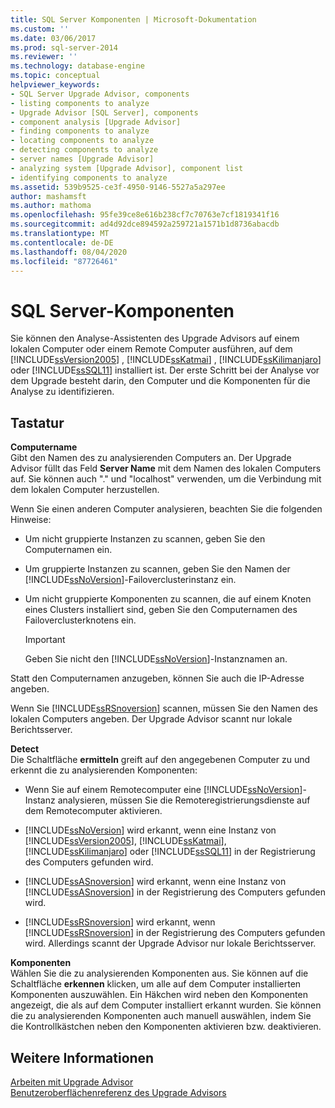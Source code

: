 ```yaml
---
title: SQL Server Komponenten | Microsoft-Dokumentation
ms.custom: ''
ms.date: 03/06/2017
ms.prod: sql-server-2014
ms.reviewer: ''
ms.technology: database-engine
ms.topic: conceptual
helpviewer_keywords:
- SQL Server Upgrade Advisor, components
- listing components to analyze
- Upgrade Advisor [SQL Server], components
- component analysis [Upgrade Advisor]
- finding components to analyze
- locating components to analyze
- detecting components to analyze
- server names [Upgrade Advisor]
- analyzing system [Upgrade Advisor], component list
- identifying components to analyze
ms.assetid: 539b9525-ce3f-4950-9146-5527a5a297ee
author: mashamsft
ms.author: mathoma
ms.openlocfilehash: 95fe39ce8e616b238cf7c70763e7cf1819341f16
ms.sourcegitcommit: ad4d92dce894592a259721a1571b1d8736abacdb
ms.translationtype: MT
ms.contentlocale: de-DE
ms.lasthandoff: 08/04/2020
ms.locfileid: "87726461"
---
```

# <a name="sql-server-components"></a>SQL Server-Komponenten
  Sie können den Analyse-Assistenten des Upgrade Advisors auf einem lokalen Computer oder einem Remote Computer ausführen, auf dem [!INCLUDE[ssVersion2005](../../includes/ssversion2005-md.md)] , [!INCLUDE[ssKatmai](../../includes/sskatmai-md.md)] , [!INCLUDE[ssKilimanjaro](../../includes/sskilimanjaro-md.md)] oder [!INCLUDE[ssSQL11](../../includes/sssql11-md.md)] installiert ist. Der erste Schritt bei der Analyse vor dem Upgrade besteht darin, den Computer und die Komponenten für die Analyse zu identifizieren.  
  
## <a name="options"></a>Tastatur  
 **Computername**  
 Gibt den Namen des zu analysierenden Computers an. Der Upgrade Advisor füllt das Feld **Server Name** mit dem Namen des lokalen Computers auf. Sie können auch "." und "localhost" verwenden, um die Verbindung mit dem lokalen Computer herzustellen.  
  
 Wenn Sie einen anderen Computer analysieren, beachten Sie die folgenden Hinweise:  
  
-   Um nicht gruppierte Instanzen zu scannen, geben Sie den Computernamen ein.  
  
-   Um gruppierte Instanzen zu scannen, geben Sie den Namen der [!INCLUDE[ssNoVersion](../../includes/ssnoversion-md.md)]-Failoverclusterinstanz ein.  
  
-   Um nicht gruppierte Komponenten zu scannen, die auf einem Knoten eines Clusters installiert sind, geben Sie den Computernamen des Failoverclusterknotens ein.  
  
    > [!IMPORTANT]  
    >  Geben Sie nicht den [!INCLUDE[ssNoVersion](../../includes/ssnoversion-md.md)]-Instanznamen an.  
  
 Statt den Computernamen anzugeben, können Sie auch die IP-Adresse angeben.  
  
 Wenn Sie [!INCLUDE[ssRSnoversion](../../includes/ssrsnoversion-md.md)] scannen, müssen Sie den Namen des lokalen Computers angeben. Der Upgrade Advisor scannt nur lokale Berichtsserver.  
  
 **Detect**  
 Die Schaltfläche **ermitteln** greift auf den angegebenen Computer zu und erkennt die zu analysierenden Komponenten:  
  
-   Wenn Sie auf einem Remotecomputer eine [!INCLUDE[ssNoVersion](../../includes/ssnoversion-md.md)]-Instanz analysieren, müssen Sie die Remoteregistrierungsdienste auf dem Remotecomputer aktivieren.  
  
-   [!INCLUDE[ssNoVersion](../../includes/ssnoversion-md.md)] wird erkannt, wenn eine Instanz von [!INCLUDE[ssVersion2005](../../includes/ssversion2005-md.md)], [!INCLUDE[ssKatmai](../../includes/sskatmai-md.md)], [!INCLUDE[ssKilimanjaro](../../includes/sskilimanjaro-md.md)] oder [!INCLUDE[ssSQL11](../../includes/sssql11-md.md)] in der Registrierung des Computers gefunden wird.  
  
-   [!INCLUDE[ssASnoversion](../../includes/ssasnoversion-md.md)] wird erkannt, wenn eine Instanz von [!INCLUDE[ssASnoversion](../../includes/ssasnoversion-md.md)] in der Registrierung des Computers gefunden wird.  
  
-   [!INCLUDE[ssRSnoversion](../../includes/ssrsnoversion-md.md)] wird erkannt, wenn [!INCLUDE[ssRSnoversion](../../includes/ssrsnoversion-md.md)] in der Registrierung des Computers gefunden wird. Allerdings scannt der Upgrade Advisor nur lokale Berichtsserver.  
  
 **Komponenten**  
 Wählen Sie die zu analysierenden Komponenten aus. Sie können auf die Schaltfläche **erkennen** klicken, um alle auf dem Computer installierten Komponenten auszuwählen. Ein Häkchen wird neben den Komponenten angezeigt, die als auf dem Computer installiert erkannt wurden. Sie können die zu analysierenden Komponenten auch manuell auswählen, indem Sie die Kontrollkästchen neben den Komponenten aktivieren bzw. deaktivieren.  
  
## <a name="see-also"></a>Weitere Informationen  
 [Arbeiten mit Upgrade Advisor](../../../2014/sql-server/install/working-with-upgrade-advisor.md)   
 [Benutzeroberflächenreferenz des Upgrade Advisors](../../../2014/sql-server/install/upgrade-advisor-user-interface-reference.md)  
  
  
